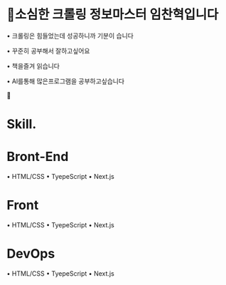 <h1>🙂소심한 크롤링 정보마스터 임찬혁입니다</h1>

 • 크롤링은 힘들었는데 성공하니까 기분이 습니다 

 • 꾸준히 공부해서 잘하고싶어요

 • 책을즐겨 읽습니다

 • Al를통해 많은프로그램을 공부하고싶습니다


 

🎉<h1>Skill.</h1>

<h1>Bront-End</h1> 
• HTML/CSS
• TyepeScript
• Next.js

<h1>Front</h1>
• HTML/CSS
• TyepeScript
• Next.js

<h1>DevOps</h1>
• HTML/CSS
• TyepeScript
• Next.js

